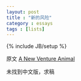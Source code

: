 ```yaml
---
layout: post
title : "新的风险"
category : essays
tags : [lists]
---
```

{% include JB/setup %}

原文 [A New Venture Animal](http://www.paulgraham.com/ycombinator.html)  

未找到中文版，求稿   
